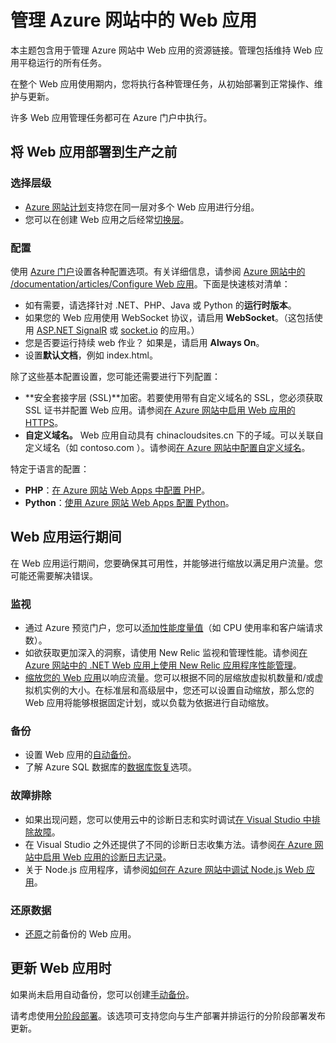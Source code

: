 <properties 
	pageTitle="管理 Azure 网站中的 Web 应用" 
	description="用于管理 Azure 网站中 Web 应用的资源链接。" 
	services="app-service\web" 
	documentationCenter="" 
	authors="erikre" 
	manager="wpickett" 
	editor=""/>

<tags 
	ms.service="app-service-web" 
	ms.date="07/31/2015" 
	wacn.date="10/13/2015"/>

# 管理 Azure 网站中的 Web 应用

本主题包含用于管理 Azure 网站中 Web 应用的资源链接。管理包括维持 Web 应用平稳运行的所有任务。

在整个 Web 应用使用期内，您将执行各种管理任务，从初始部署到正常操作、维护与更新。

许多 Web 应用管理任务都可在 Azure 门户中执行。

## 将 Web 应用部署到生产之前

### 选择层级

- [Azure 网站计划](/documentation/articles/azure-web-sites-web-hosting-plans-in-depth-overview)支持您在同一层对多个 Web 应用进行分组。
- 您可以在创建 Web 应用之后经常[切换层](/documentation/articles/web-sites-scale)。

### 配置

使用 [Azure 门户](https://manage.windowsazure.cn)设置各种配置选项。有关详细信息，请参阅 [Azure 网站中的 /documentation/articles/Configure Web 应用](/documentation/articles/web-sites-configure)。下面是快速核对清单：

- 如有需要，请选择针对 .NET、PHP、Java 或 Python 的**运行时版本**。
- 如果您的 Web 应用使用 WebSocket 协议，请启用 **WebSocket**。（这包括使用 [ASP.NET SignalR](http://www.asp.net/signalr) 或 [socket.io](/documentation/articles/web-sites-nodejs-chat-app-socketio) 的应用。）
- 您是否要运行持续 web 作业？ 如果是，请启用 **Always On**。
- 设置**默认文档**，例如 index.html。

除了这些基本配置设置，您可能还需要进行下列配置：

- **安全套接字层 (SSL)**加密。若要使用带有自定义域名的 SSL，您必须获取 SSL 证书并配置 Web 应用。请参阅[在 Azure 网站中启用 Web 应用的 HTTPS](/documentation/articles/web-sites-configure-ssl-certificate)。
- **自定义域名。** Web 应用自动具有 chinacloudsites.cn 下的子域。可以关联自定义域名（如 contoso.com ）。请参阅[在 Azure 网站中配置自定义域名](/documentation/articles/web-sites-custom-domain-name)。

特定于语言的配置：

- **PHP**：[在 Azure 网站 Web Apps 中配置 PHP](/documentation/articles/web-sites-php-configure)。
- **Python**：[使用 Azure 网站 Web Apps 配置 Python](/documentation/articles/web-sites-python-configure)。


## Web 应用运行期间

在 Web 应用运行期间，您要确保其可用性，并能够进行缩放以满足用户流量。您可能还需要解决错误。

### 监视

- 通过 Azure 预览门户，您可以[添加性能度量值](/documentation/articles/web-sites-monitor)（如 CPU 使用率和客户端请求数）。
- 如欲获取更加深入的洞察，请使用 New Relic 监视和管理性能。请参阅[在 Azure 网站中的 .NET Web 应用上使用 New Relic 应用程序性能管理](/documentation/articles/store-new-relic-web-sites-dotnet-application-performance-management)。
- [缩放您的 Web 应用](/documentation/articles/web-sites-scale)以响应流量。您可以根据不同的层缩放虚拟机数量和/或虚拟机实例的大小。在标准层和高级层中，您还可以设置自动缩放，那么您的 Web 应用将能够根据固定计划，或以负载为依据进行自动缩放。  
 
### 备份

- 设置 Web 应用的[自动备份](/documentation/articles/web-sites-backup)。
- 了解 Azure SQL 数据库的[数据库恢复](http://msdn.microsoft.com/zh-cn/library/azure/hh852669.aspx)选项。

### 故障排除

- 如果出现问题，您可以使用云中的诊断日志和实时调试[在 Visual Studio 中排除故障](/documentation/articles/web-sites-dotnet-troubleshoot-visual-studio#remotedebug)。 
- 在 Visual Studio 之外还提供了不同的诊断日志收集方法。请参阅[在 Azure 网站中启用 Web 应用的诊断日志记录](/documentation/articles/web-sites-enable-diagnostic-log)。
- 关于 Node.js 应用程序，请参阅[如何在 Azure 网站中调试 Node.js Web 应用](/documentation/articles/web-sites-nodejs-debug)。

### 还原数据

- [还原](/documentation/articles/web-sites-restore)之前备份的 Web 应用。


## 更新 Web 应用时

如果尚未启用自动备份，您可以创建[手动备份](/documentation/articles/web-sites-backup)。

请考虑使用[分阶段部署](/documentation/articles/web-sites-staged-publishing)。该选项可支持您向与生产部署并排运行的分阶段部署发布更新。

<!-- 如果使用 Visual Studio Online，您可以通过源控件设置持续部署：

- [使用 Team Foundation 版本控制 (TFVC)](/documentation/articles/cloud-services-continuous-delivery-use-vso) -->
<!-- - [使用 Git](/documentation/articles/cloud-services-continuous-delivery-use-vso-git)-->

 
<!-- Anchors. -->


[Before you deploy your site to production]: #before-you-deploy-your-site-to-production
[While your website is running]: #while-your-website-is-running
[When you update your website]: #when-you-update-your-website

  

<!---HONumber=71-->